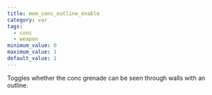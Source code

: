 ```yaml
---
title: mom_conc_outline_enable
category: var
tags:
  - conc
  - weapon
minimum_value: 0
maximum_value: 1
default_value: 1
---
```


Toggles whether the conc grenade can be seen through walls with an outline.
